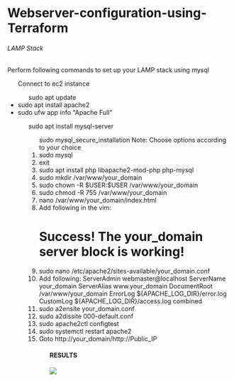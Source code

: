 <h1> Webserver-configuration-using-Terraform</h1>
<h6>LAMP Stack</h6>
<p>Perform following commands to set up your LAMP stack using mysql</p>
<ul>Connect to ec2 instance
  <ol>sudo apt update
</ol>
  <li>sudo apt install apache2
</li>
  <li>sudo ufw app info "Apache Full"
</li>
  <ol>sudo apt install mysql-server
</li>
  <ol>sudo mysql_secure_installation Note: Choose options according to your choice
</li>
  <li>sudo mysql
</li>
  <li>exit
</li>
  <li>sudo apt install php libapache2-mod-php php-mysql
</li>
  <li>sudo mkdir /var/www/your_domain
  </li><li>sudo chown -R $USER:$USER /var/www/your_domain
</li>
  <li>sudo chmod -R 755 /var/www/your_domain
</li>
  <li>nano /var/www/your_domain/index.html
</li>
  <li>Add following in the vim:
  <html>
    <head>
        <title>Welcome to Your_domain!</title>
    </head>
    <body>
        <h1>Success!  The your_domain server block is working!</h1>
    </body>
</html></li>
  <li>
  sudo nano /etc/apache2/sites-available/your_domain.conf
</li>
  <li>Add following:
  <VirtualHost *:80>
    ServerAdmin webmaster@localhost
    ServerName your_domain
    ServerAlias www.your_domain
    DocumentRoot /var/www/your_domain
    ErrorLog ${APACHE_LOG_DIR}/error.log
    CustomLog ${APACHE_LOG_DIR}/access.log combined
</VirtualHost></li>
  <li>sudo a2ensite your_domain.conf
</li>
  <li>sudo a2dissite 000-default.conf
</li>
  <li>sudo apache2ctl configtest
</li>
  <li>sudo systemctl restart apache2
</li>
  <li>Goto http://your_domain/http://Public_IP</li>
  <ul>
    <H4>RESULTS</h4>
<img src=\>
